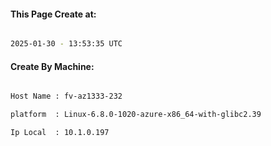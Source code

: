 
   
#### This Page Create at:

```bash

2025-01-30 - 13:53:35 UTC

```

#### Create By Machine:

```bash

Host Name : fv-az1333-232

platform  : Linux-6.8.0-1020-azure-x86_64-with-glibc2.39

Ip Local  : 10.1.0.197

```

